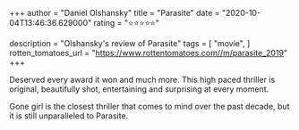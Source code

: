 +++
author = "Daniel Olshansky"
title = "Parasite"
date = "2020-10-04T13:46:36.629000"
rating = "⭐⭐⭐⭐⭐"

description = "Olshansky's review of Parasite"
tags = [
    "movie",
]
rotten_tomatoes_url = "https://www.rottentomatoes.com//m/parasite_2019"
+++

Deserved every award it won and much more. This high paced thriller is original, beautifully shot, entertaining and surprising at every moment.

Gone girl is the closest thriller that comes to mind over the past decade, but it is still unparalleled to Parasite.
